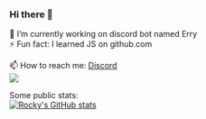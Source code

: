 ### Hi there 👋

🔭 I’m currently working on discord bot named Erry</br>
⚡ Fun fact: I learned JS on github.com</br>

📫 How to reach me: [Discord](https://discord.gg/QSFk3rN492)</br>
![](https://discord.c99.nl/widget/theme-3/913117505541775420.png)

Some public stats:</br>
[![Rocky's GitHub stats](https://github-readme-stats.vercel.app/api?username=Rocky-pup&show_icons=true&theme=merko)](https://github.com/anuraghazra/github-readme-stats)</br>

<!--
**Rocky-pup/Rocky-pup** is a ✨ _special_ ✨ repository because its `README.md` (this file) appears on your GitHub profile.

Here are some ideas to get you started:

- 🔭 I’m currently working on ...
- 🌱 I’m currently learning ...
- 👯 I’m looking to collaborate on ...
- 🤔 I’m looking for help with ...
- 💬 Ask me about ...
- 📫 How to reach me: ...
- 😄 Pronouns: ...
- ⚡ Fun fact: ...
-->
